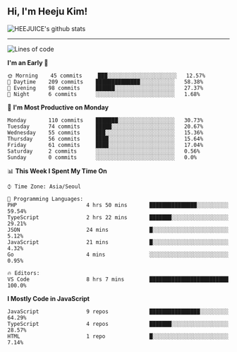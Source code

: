 ## Hi, I'm Heeju Kim!

![HEEJUICE's github stats](https://github-readme-stats.vercel.app/api?username=HEEJUICE&show_icons=true)

---
<!--START_SECTION:waka-->
![Lines of code](https://img.shields.io/badge/From%20Hello%20World%20I%27ve%20Written-19.6%20million%20lines%20of%20code-blue)

**I'm an Early 🐤** 

```text
🌞 Morning    45 commits     ███░░░░░░░░░░░░░░░░░░░░░░   12.57% 
🌆 Daytime    209 commits    ██████████████░░░░░░░░░░░   58.38% 
🌃 Evening    98 commits     ██████░░░░░░░░░░░░░░░░░░░   27.37% 
🌙 Night      6 commits      ░░░░░░░░░░░░░░░░░░░░░░░░░   1.68%

```
📅 **I'm Most Productive on Monday** 

```text
Monday       110 commits    ███████░░░░░░░░░░░░░░░░░░   30.73% 
Tuesday      74 commits     █████░░░░░░░░░░░░░░░░░░░░   20.67% 
Wednesday    55 commits     ███░░░░░░░░░░░░░░░░░░░░░░   15.36% 
Thursday     56 commits     ████░░░░░░░░░░░░░░░░░░░░░   15.64% 
Friday       61 commits     ████░░░░░░░░░░░░░░░░░░░░░   17.04% 
Saturday     2 commits      ░░░░░░░░░░░░░░░░░░░░░░░░░   0.56% 
Sunday       0 commits      ░░░░░░░░░░░░░░░░░░░░░░░░░   0.0%

```


📊 **This Week I Spent My Time On** 

```text
⌚︎ Time Zone: Asia/Seoul

💬 Programming Languages: 
PHP                      4 hrs 50 mins       ███████████████░░░░░░░░░░   59.54% 
TypeScript               2 hrs 22 mins       ███████░░░░░░░░░░░░░░░░░░   29.21% 
JSON                     24 mins             █░░░░░░░░░░░░░░░░░░░░░░░░   5.12% 
JavaScript               21 mins             █░░░░░░░░░░░░░░░░░░░░░░░░   4.32% 
Go                       4 mins              ░░░░░░░░░░░░░░░░░░░░░░░░░   0.95%

🔥 Editors: 
VS Code                  8 hrs 7 mins        █████████████████████████   100.0%

```

**I Mostly Code in JavaScript** 

```text
JavaScript               9 repos             ████████████████░░░░░░░░░   64.29% 
TypeScript               4 repos             ███████░░░░░░░░░░░░░░░░░░   28.57% 
HTML                     1 repo              █░░░░░░░░░░░░░░░░░░░░░░░░   7.14%

```



<!--END_SECTION:waka-->
